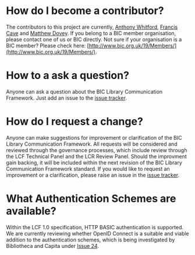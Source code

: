 # How do I become a contributor?

The contributors to this project are currently, [Anthony Whitford](https://github.com/anthonywhitford), [Francis Cave](https://github.com/franciscave) and [Matthew Dovey](https://github.com/mdovey). If you belong to a BIC member organisation, please contact one of us or BIC directly. Not sure if your organisation is a BIC member? Please check here: [http://www.bic.org.uk/19/Members/](http://www.bic.org.uk/19/Members/).

# How to a ask a question?

Anyone can ask a question about the BIC Library Communication Framework. Just add an issue to the [issue tracker](https://github.com/anthonywhitford/bic-lcf/issues).

# How do I request a change?

Anyone can make suggestions for improvement or clarification of the BIC Library Communication Framework. All requests will be considered and reviewed through the governance processes, which include review through the LCF Technical Panel and the LCR Review Panel. Should the improvment gain backing, it will be included within the next revision of the BIC Library Communication Framework standard. If you would like to request an improvement or a clarification, please raise an issue in the [issue tracker](https://github.com/anthonywhitford/bic-lcf/issues). 

# What Authentication Schemes are available?

Within the LCF 1.0 specification, HTTP BASIC authentication is supported. We are currently reviewing whether OpenID Connect is a suitable and viable addition to the authentication schemes, which is being investigated by Bibliotheca and Capita under [Issue 24](https://github.com/anthonywhitford/bic-lcf/issues/24).